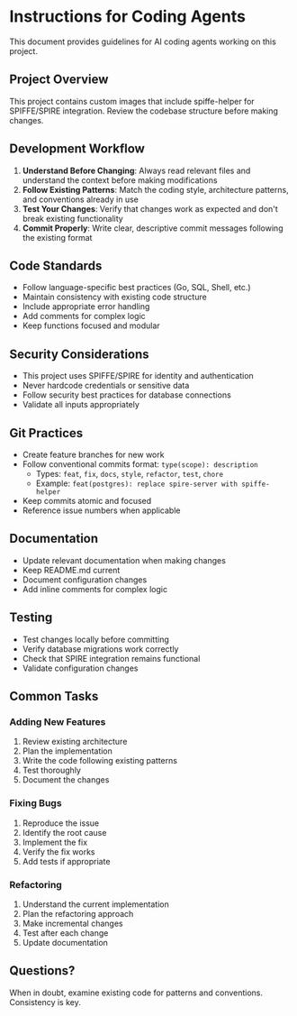 # Instructions for Coding Agents

This document provides guidelines for AI coding agents working on this project.

## Project Overview

This project contains custom images that include spiffe-helper for SPIFFE/SPIRE integration. Review the codebase structure before making changes.

## Development Workflow

1. **Understand Before Changing**: Always read relevant files and understand the context before making modifications
2. **Follow Existing Patterns**: Match the coding style, architecture patterns, and conventions already in use
3. **Test Your Changes**: Verify that changes work as expected and don't break existing functionality
4. **Commit Properly**: Write clear, descriptive commit messages following the existing format

## Code Standards

- Follow language-specific best practices (Go, SQL, Shell, etc.)
- Maintain consistency with existing code structure
- Include appropriate error handling
- Add comments for complex logic
- Keep functions focused and modular

## Security Considerations

- This project uses SPIFFE/SPIRE for identity and authentication
- Never hardcode credentials or sensitive data
- Follow security best practices for database connections
- Validate all inputs appropriately

## Git Practices

- Create feature branches for new work
- Follow conventional commits format: `type(scope): description`
  - Types: `feat`, `fix`, `docs`, `style`, `refactor`, `test`, `chore`
  - Example: `feat(postgres): replace spire-server with spiffe-helper`
- Keep commits atomic and focused
- Reference issue numbers when applicable

## Documentation

- Update relevant documentation when making changes
- Keep README.md current
- Document configuration changes
- Add inline comments for complex logic

## Testing

- Test changes locally before committing
- Verify database migrations work correctly
- Check that SPIRE integration remains functional
- Validate configuration changes

## Common Tasks

### Adding New Features
1. Review existing architecture
2. Plan the implementation
3. Write the code following existing patterns
4. Test thoroughly
5. Document the changes

### Fixing Bugs
1. Reproduce the issue
2. Identify the root cause
3. Implement the fix
4. Verify the fix works
5. Add tests if appropriate

### Refactoring
1. Understand the current implementation
2. Plan the refactoring approach
3. Make incremental changes
4. Test after each change
5. Update documentation

## Questions?

When in doubt, examine existing code for patterns and conventions. Consistency is key.
